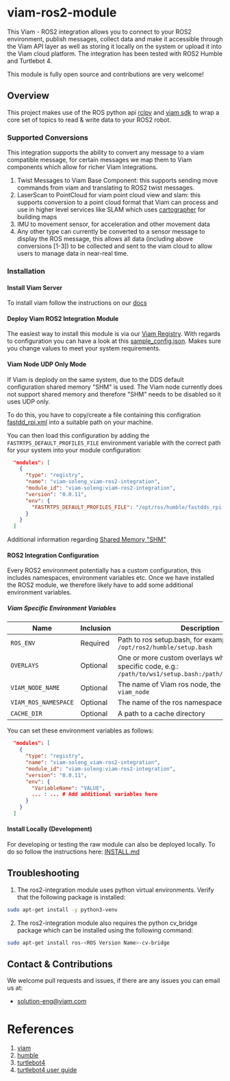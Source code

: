 # viam-ros2-module

This Viam - ROS2 integration allows you to connect to your ROS2 environment, publish messages, collect data and make it accessible through the Viam API layer as well as storing it locally on the system or upload it into the Viam cloud platform.
The integration has been tested with ROS2 Humble and Turtlebot 4.

This module is fully open source and contributions are very welcome!

## Overview

This project makes use of the ROS python api [rclpy](https://docs.ros2.org/foxy/api/rclpy/index.html) and [viam sdk](https://python.viam.dev/)
to wrap a core set of topics to read & write data to your ROS2 robot.

### Supported Conversions

This integration supports the ability to convert any message to a viam compatible message, for certain messages we
map them to Viam components which allow for richer Viam integrations.

1. Twist Messages to Viam Base Component: this supports sending move commands from viam and translating to ROS2 twist
   messages.
2. LaserScan to PointCloud for viam point cloud view and slam: this supports conversion to a point cloud format that Viam
   can process and use in higher level services like SLAM which uses [cartographer](https://docs.viam.com/services/slam/cartographer/)
   for building maps
3. IMU to movement sensor, for acceleration and other movement data
4. Any other type can currently be converted to a sensor message to display the ROS message, this allows all data (including
   above conversions [1-3]) to be collected and sent to the viam cloud to allow users to manage data in near-real time.

### Installation

#### Install Viam Server

To install viam follow the instructions on our [docs](https://docs.viam.com/installation/)

#### Deploy Viam ROS2 Integration Module

The easiest way to install this module is via our [Viam Registry](https://app.viam.com/registry). With regards to configuration you can have a look at this [sample_config.json](./sample_configs/sample_config.json). Makes sure you change values to meet your system requirements.

#### Viam Node UDP Only Mode

If Viam is deplody on the same system, due to the DDS default configuration shared memory "SHM" is used. The Viam node currently does not support shared memory and therefore "SHM" needs to be disabled so it uses UDP only. 

To do this, you have to copy/create a file containing this configration [fastdd_rpi.xml](./sample_configs/fastdds_rpi.xml) into a suitable path on your machine.

You can then load this configuration by adding the `FASTRTPS_DEFAULT_PROFILES_FILE` environment variable with the correct path for your system into your module configuration:

```json
  "modules": [
    {
      "type": "registry",
      "name": "viam-soleng_viam-ros2-integration",
      "module_id": "viam-soleng:viam-ros2-integration",
      "version": "0.0.11",
      "env": {
        "FASTRTPS_DEFAULT_PROFILES_FILE": "/opt/ros/humble/fastdds_rpi.xml" # Change accordingly
      }
    }
  ]
```

Additional information regarding [Shared Memory "SHM"](https://fast-dds.docs.eprosima.com/en/latest/fastdds/transport/shared_memory/shared_memory.html)

#### ROS2 Integration Configuration

Every ROS2 environment potentially has a custom configuration, this includes namespaces, environment variables etc.
Once we have installed the ROS2 module, we therefore likely have to add some additional environment variables.

##### Viam Specific Environment Variables

| Name                 | Inclusion | Description                                                                                                       |
| -------------------- | --------- | ----------------------------------------------------------------------------------------------------------------- |
| `ROS_ENV`            | Required  | Path to ros setup.bash, for example: `/opt/ros2/humble/setup.bash`                                                |
| `OVERLAYS`           | Optional  | One or more custom overlays which hold our specific code, e.g.: `/path/to/ws1/setup.bash:/path/to/ws2/setup.bash` |
| `VIAM_NODE_NAME`     | Optional  | The name of Viam ros node, the default name is: `viam_node`                                                       |
| `VIAM_ROS_NAMESPACE` | Optional  | The name of the ros namespace if one is used                                                                      |
| `CACHE_DIR`          | Optional  | A path to a cache directory                                                                                       |

You can set these environment variables as follows:

```json
  "modules": [
    {
      "type": "registry",
      "name": "viam-soleng_viam-ros2-integration",
      "module_id": "viam-soleng:viam-ros2-integration",
      "version": "0.0.11",
      "env": {
        "VariableName": "VALUE",
        ... : ... # Add additional variables here
      }
    }
  ]
```

#### Install Locally (Development)

For developing or testing the raw module can also be deployed locally. To do so follow the instructions here: [INSTALL.md](./INSTALL_LOCALLY.md)

## Troubleshooting

1. The ros2-integration module uses python virtual environments. Verify that the following package is installed:

```bash
sudo apt-get install -y python3-venv
```

2. The ros2-integration module also requires the python cv_bridge package which can be installed using the following command:

```bash
sudo apt-get install ros-<ROS Version Name>-cv-bridge
```

## Contact & Contributions

We welcome pull requests and issues, if there are any issues you can email us at:

- [solution-eng@viam.com](mailto:solution-eng@viam.com)

# References

1. [viam](https://docs.viam.com)
2. [humble](https://docs.ros.org/en/humble/index.html)
3. [turtlebot4](https://clearpathrobotics.com/turtlebot-4/)
4. [turtlebot4 user guide](https://turtlebot.github.io/turtlebot4-user-manual/)

